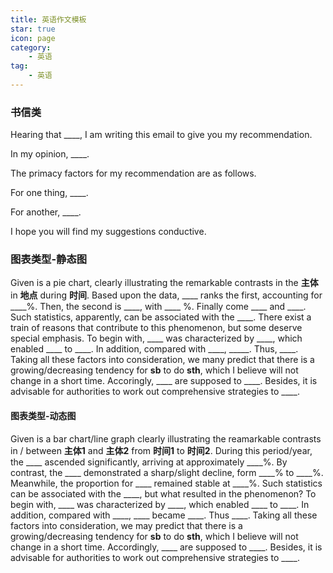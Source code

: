 ```yaml
---
title: 英语作文模板
star: true
icon: page
category:
    - 英语
tag: 
    - 英语
---
```


### 书信类

Hearing that ____, I am writing this email to give you my recommendation.

In my opinion, ____.

The primacy factors for my recommendation are as follows.

For one thing, ____.

For another, ____.

I hope you will find my suggestions conductive.

### 图表类型-静态图

   Given is a pie chart, clearly illustrating the remarkable contrasts in the **主体** in **地点** during **时间**. Based upon the data, ____ ranks the first, accounting for ____%. Then, the second is ____, with ____ %. Finally come ____ and ____.
   Such statistics, apparently, can be associated with the ____. There exist a train of reasons that contribute to this phenomenon, but some deserve special emphasis. To begin with, ____ was 
   characterized by ____, which enabled ____ to ____. In addition, compared with ____, _____. Thus, ____.
   Taking all these factors into consideration, we many predict that there is a growing/decreasing tendency for **sb** to do **sth**, which I believe will not change in a short time. Accoringly, ____ are supposed to ____. Besides, it is advisable for authorities to work out comprehensive strategies to ____.


#### 图表类型-动态图

   Given is a  bar chart/line graph clearly illustrating the reamarkable contrasts in / between **主体1** and **主体2** from **时间1** to **时间2**. During this period/year, the ____ ascended significantly, arriving at approximately ____%. By contrast, the ____ demonstrated a sharp/slight decline, form ____% to ____%. Meanwhile, the proportion for ____ remained stable at ____%.
   Such statistics can be associated with the ____, but what resulted in the phenomenon? To begin with, ____ was characterized by ____, which enabled ____ to ____. In addition, compared with ____, ____ became ____. Thus ____.
   Taking all these factors into consideration, we may predict that there is a growing/decreasing tendency for **sb** to do **sth**, which I believe will not change in a short time. Accordingly, ____ are supposed to ____. Besides, it is advisable for authorities to work out comprehensive strategies to ____.
